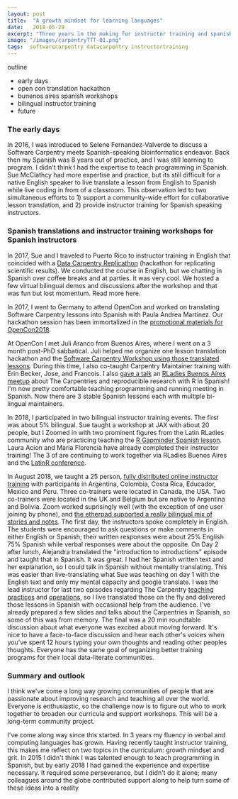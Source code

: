 ```yaml
---
layout: post
title:  "A growth mindset for learning languages"
date:   2018-05-29
excerpt: "Three years in the making for instructor training and spanish Carpentry workshops in latin America"
image: "/images/carpentryTTT-01.png"
tags:  softwarecarpentry datacarpentry instructortraining
---
```


outline
- early days
- open con translation hackathon
- bunenos aires spanish workshops
- bilingual instructor training
- future

### The early days
In 2016, I was introduced to Selene Fernandez-Valverde to discuss a Software Carpentry meets Spanish-speaking bioinformatics endeavor. Back then my Spanish was 8 years out of practice, and I was still learning to program.  I didn't think I had the expertise to teach programming in Spanish. Sue McClathcy had more expertise and practice, but its still difficult for a native English speaker to live translate a lesson from English to Spanish while live coding in from of a classroom. This observation led to two simultaneous efforts to 1) support a community-wide effort for collaborative lesson translation, and 2) provide instructor training for Spanish speaking instructors.  

### Spanish translations and instructor training workshops for Spanish instructors
In 2017, Sue and I traveled to Puerto Rico to instructor training in English that coincided with a [Data Carpentry Replicathon](https://twitter.com/raynamharris/status/845273652480425984) (hackathon for replicating scientific results). We conducted the course in English, but we chatting in Spanish over coffee breaks and at parties. It was very cool. We hosted a few virtual bilingual demos and discussions after the workshop and that was fun but lost momentum. Read more here.

In 2017, I went to Germany to attend OpenCon and worked on translating Software Carpentry lessons into Spanish with Paula Andrea Martinez. Our hackathon session has been immortalized in the [promotional materials for OpenCon2018](https://twitter.com/open_con/status/1006509708436561921). 

At OpenCon I met Juli Aranco from Buenos Aires, where I went on a 3 month post-PhD sabbatical. Juli helped me organize one lesson translation hackathon and the [Software Carpentry Workshop using those translated lessons](https://twitter.com/cantoflor_87/status/983071102523101185). During this time, I also co-taught Carpentry Maintainer training with Erin Becker, Jose, and Francois. I also [gave a talk](https://twitter.com/raynamharris/status/978814275497193472) an [RLadies Buenos Aires meetup](https://www.meetup.com/rladies-buenos-aires/) about The Carpentries and reproducible research with R in Spanish! I'm now pretty comfortable teaching programming and running meeting in Spanish. Now there are 3 stable Spanish lessons each with multiple bi-lingual maintainers. 

In 2018, I participated in two bilingual instructor training events. The first was about 5% bilingual. Sue taught a workshop at JAX with about 20 people, but I Zoomed in with two prominent figures from the Latin RLadies community who are practicing teaching the [R Gapminder Spanish lesson](https://swcarpentry.github.io/r-novice-gapminder-es/). Laura Acion and Maria Florencia have already completed their instructor training! The 3 of are continuing to work together via RLadies Buenos Aires and the [LatinR conference](http://latin-r.com/cronograma/#session-25).


In August 2018, we taught a 25 person, [fully distributed online instructor training](https://twitter.com/raynamharris/status/1030828857929224192) with participants in Argentina, Colombia, Costa Rica, Educador, Mexico and Peru. Three co-trainers were located in Canada, the USA. Two co-trainers were located in the UK and Belgium but are native to Argentina and Bolivia. Zoom worked suprisingly well (with the exception of one user joining by phone), and [the etherpad supported a really bilingual mix of stories and notes](https://twitter.com/raynamharris/status/1030829866562793472). The first day, the instructors spoke completely in English. The students were encouraged to ask questions or make comments in either English or Spanish; their written responses were about 25% English 75% Spanish while verbal responses were about the opposite. On Day 2 after lunch, Alejandra translated the "introduction to introductions" episode and taught that in Spanish. It was great. I had her Spanish written text and her explanation, so I could talk in Spanish without mentally translating. This was easier than live-translating what Sue was teaching on day 1 with the English text and only my mental capacity and google translate. I was the lead instructor for last two episodes regarding The Carpentry [teaching practices](https://carpentries.github.io/instructor-training/22-practices/index.html) and [operations](https://carpentries.github.io/instructor-training/20-carpentries/index.html), so I live translated those on the fly and delivered those lessons in Spanish with occasional help from the audience. I've already prepared a few slides and talks about the Carpentries in Spanish, so some of this was from memory. The final was a 20 min roundtable discussion about what everyone was excited about moving forward.  It's nice to have a face-to-face discussion and hear each other's voices when you've spent 12 hours typing your own thoughts and reading other peoples thoughts. Everyone has the same goal of organizing better training programs for their local data-literate communities.

### Summary and outlook

I think we've come a long way growing communities of people that are passionate about improving research and teaching all over the world. Everyone is enthusiastic, so the challenge now is to figure out who to work together to broaden our curricula and support workshops. This will be a long-term community project. 

I've come along way since this started. In 3 years my fluency in verbal and computing languages has grown. Having recently taught instructor training, this makes me reflect on two topics in the curriculum: growth mindset and grit. In 2015 I didn't think I was talented enough to teach programming in Spanish, but by early 2018 I had gained the experience and expertise necessary. It required some perseverance, but I didn't do it alone; many colleagues around the globe contributed support along to help turn some of these ideas into a reality

